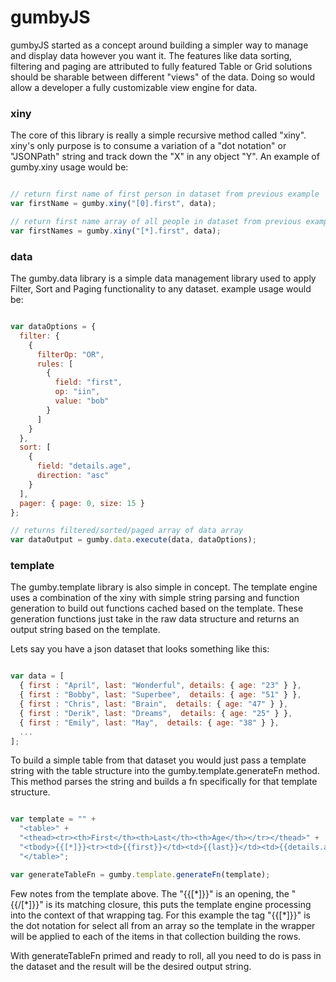# gumbyJS

gumbyJS started as a concept around building a simpler way to manage and display data however you want it.  The features like data sorting, filtering and paging are attributed to fully featured Table or Grid solutions should be sharable between different "views" of the data.  Doing so would allow a developer a fully customizable view engine for data.

### xiny ###

The core of this library is really a simple recursive method called "xiny".  xiny's only purpose is to consume a variation of a "dot notation" or "JSONPath" string and track down the "X" in any object "Y".  An example of gumby.xiny usage would be:

```js

// return first name of first person in dataset from previous example
var firstName = gumby.xiny("[0].first", data);

// return first name array of all people in dataset from previous example
var firstNames = gumby.xiny("[*].first", data);

```

### data ###

The gumby.data library is a simple data management library used to apply Filter, Sort and Paging functionality to any dataset.  example usage would be:

```js

var dataOptions = { 
  filter: {
    {
      filterOp: "OR",
      rules: [
        {
          field: "first",
          op: "iin",
          value: "bob"
        }
      ]
    }
  },
  sort: [
    {
      field: "details.age",
      direction: "asc"
    }
  ], 
  pager: { page: 0, size: 15 } 
};

// returns filtered/sorted/paged array of data array
var dataOutput = gumby.data.execute(data, dataOptions);

```

### template ###

The gumby.template library is also simple in concept.  The template engine uses a combination of the xiny with simple string parsing and function generation to build out functions cached based on the template.  These generation functions just take in the raw data structure and returns an output string based on the template.

Lets say you have a json dataset that looks something like this:

```js

var data = [
  { first : "April", last: "Wonderful", details: { age: "23" } },
  { first : "Bobby", last: "Superbee",  details: { age: "51" } },
  { first : "Chris", last: "Brain",  details: { age: "47" } },
  { first : "Derik", last: "Dreams",  details: { age: "25" } },
  { first : "Emily", last: "May",  details: { age: "38" } },
  ...
];

```
To build a simple table from that dataset you would just pass a template string with the table structure into the gumby.template.generateFn method.  This method parses the string and builds a fn specifically for that template structure.

```js

var template = "" + 
  "<table>" + 
  "<thead><tr><th>First</th><th>Last</th><th>Age</th></tr></thead>" +
  "<tbody>{{[*]}}<tr><td>{{first}}</td><td>{{last}}</td><td>{{details.age}}</td></tr>{{/[*]}}</tbody>" +
  "</table>";

var generateTableFn = gumby.template.generateFn(template);

```
Few notes from the template above.  The "{{[\*]}}" is an opening, the "{{/[\*]}}" is its matching closure, this puts the template engine processing into the context of that wrapping tag.  For this example the tag "{{[*]}}" is the dot notation for select all from an array so the template in the wrapper will be applied to each of the items in that collection building the rows.

With generateTableFn primed and ready to roll, all you need to do is pass in the dataset and the result will be the desired output string.

